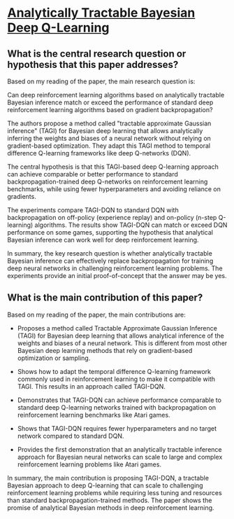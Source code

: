 # [Analytically Tractable Bayesian Deep Q-Learning](https://arxiv.org/abs/2106.11086v1)

## What is the central research question or hypothesis that this paper addresses?

 Based on my reading of the paper, the main research question is: 

Can deep reinforcement learning algorithms based on analytically tractable Bayesian inference match or exceed the performance of standard deep reinforcement learning algorithms based on gradient backpropagation?

The authors propose a method called "tractable approximate Gaussian inference" (TAGI) for Bayesian deep learning that allows analytically inferring the weights and biases of a neural network without relying on gradient-based optimization. They adapt this TAGI method to temporal difference Q-learning frameworks like deep Q-networks (DQN).

The central hypothesis is that this TAGI-based deep Q-learning approach can achieve comparable or better performance to standard backpropagation-trained deep Q-networks on reinforcement learning benchmarks, while using fewer hyperparameters and avoiding reliance on gradients.

The experiments compare TAGI-DQN to standard DQN with backpropagation on off-policy (experience replay) and on-policy (n-step Q-learning) algorithms. The results show TAGI-DQN can match or exceed DQN performance on some games, supporting the hypothesis that analytical Bayesian inference can work well for deep reinforcement learning.

In summary, the key research question is whether analytically tractable Bayesian inference can effectively replace backpropagation for training deep neural networks in challenging reinforcement learning problems. The experiments provide an initial proof-of-concept that the answer may be yes.


## What is the main contribution of this paper?

 Based on my reading of the paper, the main contributions are:

- Proposes a method called Tractable Approximate Gaussian Inference (TAGI) for Bayesian deep learning that allows analytical inference of the weights and biases of a neural network. This is different from most other Bayesian deep learning methods that rely on gradient-based optimization or sampling.

- Shows how to adapt the temporal difference Q-learning framework commonly used in reinforcement learning to make it compatible with TAGI. This results in an approach called TAGI-DQN.

- Demonstrates that TAGI-DQN can achieve performance comparable to standard deep Q-learning networks trained with backpropagation on reinforcement learning benchmarks like Atari games. 

- Shows that TAGI-DQN requires fewer hyperparameters and no target network compared to standard DQN.

- Provides the first demonstration that an analytically tractable inference approach for Bayesian neural networks can scale to large and complex reinforcement learning problems like Atari games.

In summary, the main contribution is proposing TAGI-DQN, a tractable Bayesian approach to deep Q-learning that can scale to challenging reinforcement learning problems while requiring less tuning and resources than standard backpropagation-trained methods. The paper shows the promise of analytical Bayesian methods in deep reinforcement learning.
